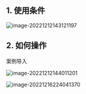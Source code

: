 ## 1. 使用条件

![image-20221212143121197](https://finzulpic.oss-cn-hangzhou.aliyuncs.com/image-20221212143121197.png)

## 2. 如何操作

案例导入

![image-20221212144011201](https://finzulpic.oss-cn-hangzhou.aliyuncs.com/image-20221212144011201.png)

![image-20221216224041370](https://finzulpic.oss-cn-hangzhou.aliyuncs.com/image-20221216224041370.png)